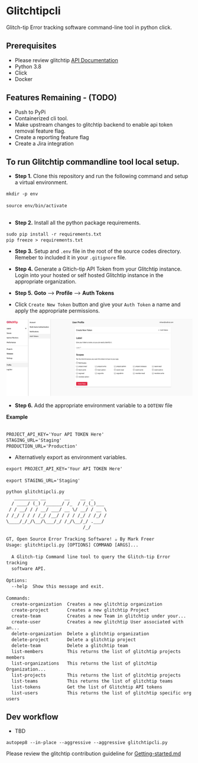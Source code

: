 # Glitchtipcli
Glitch-tip Error tracking software command-line tool in python click. 



## Prerequisites 
- Please review glitchtip [API Documentation](https://app.glitchtip.com/docs/)
- Python 3.8
- Click 
- Docker

## Features Remaining - (TODO)

- Push to PyPi
- Containerized cli tool.
- Make upstream changes to glitchtip backend to enable api token removal feature flag.
- Create a reporting feature flag
- Create a Jira integration


## To run Glitchtip commandline tool local setup.

- **Step 1.** Clone this repository and run the following command and setup a virtual environment.

```
mkdir -p env

source env/bin/activate


```


- **Step 2.** Install all the python package requirements.


```
sudo pip install -r requirements.txt
pip freeze > requirements.txt

```

- **Step 3.** Setup and `.env` file in the root of the source codes directory. Remeber to included it in your `.gitignore` file.

- **Step 4.** Generate a Gltich-tip API Token from your Glitchtip instance. Login into your hosted or self hosted Glitchtip instance in the appropriate organization.

- **Step 5.**  **Goto** --> **Profile** --> **Auth Tokens**

- Click `Create New Token` button and give your `Auth Token` a name and apply the appropriate permissions.

![alt text](images/auth_token.png "Glitchtip Auth Token")

- **Step 6.** Add the appropriate environment variable to a `DOTENV` file

**Example**

```

PROJECT_API_KEY='Your API TOKEN Here'
STAGING_URL='Staging'
PRODUCTION_URL='Production'

```

- Alternatively export as environment variables.


```
export PROJECT_API_KEY='Your API TOKEN Here'

export STAGING_URL='Staging'

```


```
python glitchtipcli.py 
   _________ __       __    __  _     
  / ____/ (_) /______/ /_  / /_(_)___ 
 / / __/ / / __/ ___/ __ \/ __/ / __ \
/ /_/ / / / /_/ /__/ / / / /_/ / /_/ /
\____/_/_/\__/\___/_/ /_/\__/_/ .___/ 
                             /_/      

GT, Open Source Error Tracking Software! ☕ By Mark Freer
Usage: glitchtipcli.py [OPTIONS] COMMAND [ARGS]...

  A Glitch-tip Command line tool to query the Glitch-tip Error tracking
  software API.

Options:
  --help  Show this message and exit.

Commands:
  create-organization  Creates a new glitchtip organization
  create-project       Creates a new glitchtip Project
  create-team          Creates a new Team in glitchtip under your...
  create-user          Creates a new glitchtip User associated with an...
  delete-organization  Delete a glitchtip organization
  delete-project       Delete a glitchtip project
  delete-team          Delete a glitchtip team
  list-members         This returns the list of glitchtip projects members
  list-organizations   This returns the list of glitchtip Organization...
  list-projects        This returns the list of glitchtip projects
  list-teams           This returns the list of glitchtip teams
  list-tokens          Get the list of Glitchtip API tokens
  list-users           This returns the list of glitchtip specific org users

```


## Dev workflow

- TBD 

```
autopep8 --in-place --aggressive --aggressive glitchtipcli.py 

```

Please review the glitchtip contribution guideline for [Getting-started.md](https://gitlab.cee.redhat.com/cssre/cssre-docs/-/blob/main/development/howto/glitchtip/getting-started.md)